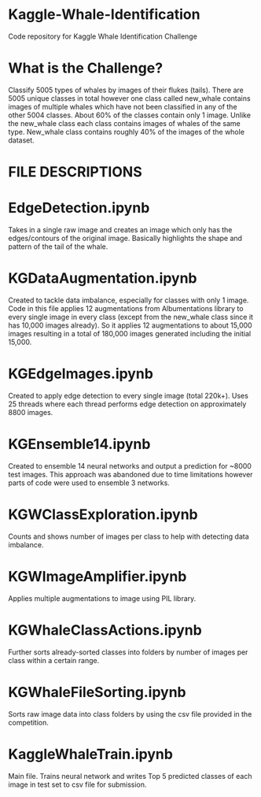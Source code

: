 # Kaggle-Whale-Identification
Code repository for Kaggle Whale Identification Challenge
# What is the Challenge?
Classify 5005 types of whales by images of their flukes (tails). There are 5005 unique classes in total however one class called new_whale contains images of multiple whales which have not been classified in any of the other 5004 classes. About 60% of the classes contain only 1 image. Unlike the new_whale class each class contains images of whales of the same type. New_whale class contains roughly 40% of the images of the whole dataset.

# FILE DESCRIPTIONS

  # EdgeDetection.ipynb
  Takes in a single raw image and creates an image which only has the edges/contours of the original image. Basically highlights the shape and pattern of the tail of the whale.

  # KGDataAugmentation.ipynb
  Created to tackle data imbalance, especially for classes with only 1 image. Code in this file applies 12 augmentations from Albumentations library to every single image in every class (except from the new_whale class since it has 10,000 images already). So it applies 12 augmentations to about 15,000 images resulting in a total of 180,000 images generated including the initial 15,000.

  # KGEdgeImages.ipynb
  Created to apply edge detection to every single image (total 220k+). Uses 25 threads where each thread performs edge detection on approximately 8800 images.

  # KGEnsemble14.ipynb
  Created to ensemble 14 neural networks and output a prediction for ~8000 test images. This approach was abandoned due to time limitations however parts of code were used to ensemble 3 networks.

  # KGWClassExploration.ipynb
  Counts and shows number of images per class to help with detecting data imbalance.

  # KGWImageAmplifier.ipynb
  Applies multiple augmentations to image using PIL library.

  # KGWhaleClassActions.ipynb
  Further sorts already-sorted classes into folders by number of images per class within a certain range.

  # KGWhaleFileSorting.ipynb
  Sorts raw image data into class folders by using the csv file provided in the competition.

  # KaggleWhaleTrain.ipynb
  Main file. Trains neural network and writes Top 5 predicted classes of each image in test set to csv file for submission. 



